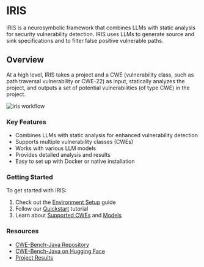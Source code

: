 # IRIS

IRIS is a neurosymbolic framework that combines LLMs with static analysis for security vulnerability detection. IRIS uses LLMs to generate source and sink specifications and to filter false positive vulnerable paths.

## Overview

At a high level, IRIS takes a project and a CWE (vulnerability class, such as path traversal vulnerability or CWE-22) as input, statically analyzes the project, and outputs a set of potential vulnerabilities (of type CWE) in the project.

![iris workflow](../../iris_arch.png)

### Key Features

- Combines LLMs with static analysis for enhanced vulnerability detection
- Supports multiple vulnerability classes (CWEs)
- Works with various LLM models
- Provides detailed analysis and results
- Easy to set up with Docker or native installation

### Getting Started

To get started with IRIS:

1. Check out the [Environment Setup](environment-setup/docker.md) guide
2. Follow our [Quickstart](quickstart.md) tutorial
3. Learn about [Supported CWEs](features/cwes.md) and [Models](features/models.md)

### Resources

- [CWE-Bench-Java Repository](https://github.com/iris-sast/cwe-bench-java)
- [CWE-Bench-Java on Hugging Face](https://huggingface.co/datasets/iris-sast/CWE-Bench-Java)
- [Project Results](architecture/results.md) 
